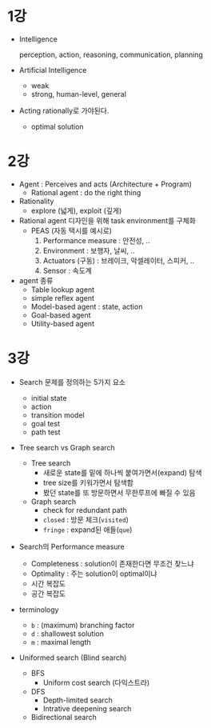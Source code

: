 # 1강

- Intelligence

  perception, action, reasoning, communication, planning

- Artificial Intelligence

  - weak
  - strong, human-level, general



- Acting rationally로 가야된다.

  - optimal solution



# 2강

- Agent : Perceives and acts (Architecture + Program)
  - Rational agent : do the right thing
- Rationality
  - explore (넓게), exploit (깊게)
- Rational agent 디자인을 위해 task environment를 구체화
  - PEAS (자동 택시를 예시로)
    1. Performance measure : 안전성, ..
    2. Environment : 보행자, 날씨, ..
    3. Actuators (구동) : 브레이크, 악셀레이터, 스피커, ..
    4. Sensor : 속도계
- agent 종류
  - Table lookup agent
  - simple reflex agent
  - Model-based agent : state, action
  - Goal-based agent
  - Utility-based agent



# 3강

- Search 문제를 정의하는 5가지 요소
  - initial state
  - action
  - transition model
  - goal test
  - path test
- Tree search vs Graph search
  - Tree search
    - 새로운 state를 밑에 하나씩 붙여가면서(expand) 탐색
    - tree size를 키워가면서 탐색함
    - 봤던 state를 또 방문하면서 무한루프에 빠질 수 있음
  - Graph search
    - check for redundant path
    - `closed` : 방문 체크(`visited`)
    - `fringe` : expand된 애들(`que`)



- Search의 Performance measure
  - Completeness : solution이 존재한다면 무조건 찾느냐
  - Optimality : 주는 solution이 optimal이냐
  - 시간 복잡도
  - 공간 복잡도



- terminology
  - `b` : (maximum) branching factor
  - `d` : shallowest solution
  - `m` : maximal length



- Uniformed search (Blind search)
  - BFS
    - Uniform cost search (다익스트라)
  - DFS
    - Depth-limited search
    - Intrative deepening search
  - Bidirectional search







